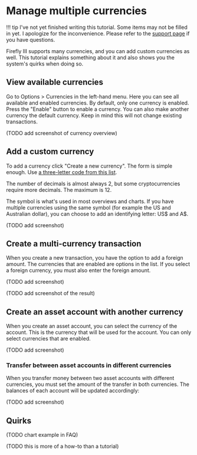 # Manage multiple currencies

!!! tip
    I've not yet finished writing this tutorial. Some items may not be filled in yet. I apologize for the inconvenience. Please refer to the [support page](../../references/support.md) if you have questions.

Firefly III supports many currencies, and you can add custom currencies as well. This tutorial explains something about it and also shows you the system's quirks when doing so.

## View available currencies

Go to Options > Currencies in the left-hand menu. Here you can see all available and enabled currencies. By default, only one currency is enabled. Press the "Enable" button to enable a currency. You can also make another currency the default currency. Keep in mind this will not change existing transactions.

(TODO add screenshot of currency overview)

## Add a custom currency

To add a currency click "Create a new currency". The form is simple enough. Use [a three-letter code from this list](https://en.wikipedia.org/wiki/ISO_4217#List_of_ISO_4217_currency_codes).

The number of decimals is almost always 2, but some cryptocurrencies require more decimals. The maximum is 12.

The symbol is what's used in most overviews and charts. If you have multiple currencies using the same symbol (for example the US and Australian dollar), you can choose to add an identifying letter: US$ and A$.

(TODO add screenshot)

## Create a multi-currency transaction

When you create a new transaction, you have the option to add a foreign amount. The currencies that are enabled are options in the list. If you select a foreign currency, you must also enter the foreign amount.

(TODO add screenshot)

(TODO add screenshot of the result)

## Create an asset account with another currency

When you create an asset account, you can select the currency of the account. This is the currency that will be used for the account. You can only select currencies that are enabled.

(TODO add screenshot)

### Transfer between asset accounts in different currencies

When you transfer money between two asset accounts with different currencies, you must set the amount of the transfer in both currencies. The balances of each account will be updated accordingly:

(TODO add screenshot)

## Quirks

(TODO chart example in FAQ)

(TODO this is more of a how-to than a tutorial)
